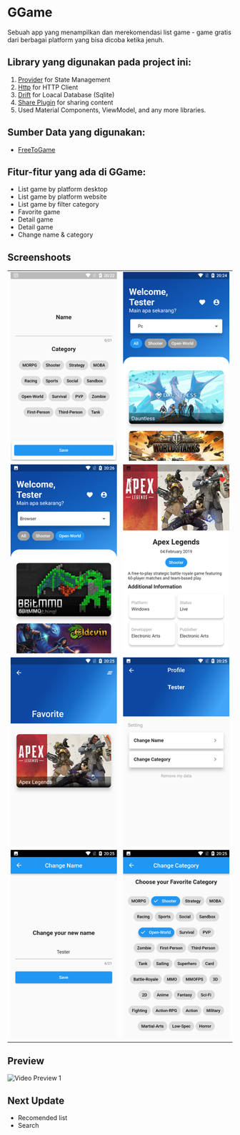 # GGame

Sebuah app yang menampilkan dan merekomendasi list game - game gratis dari berbagai platform yang bisa dicoba ketika jenuh.

## Library yang digunakan pada project ini:
1. [Provider](https://pub.dev/packages/provider) for State Management
2. [Http](https://pub.dev/packages/http) for HTTP Client
3. [Drift](https://pub.dev/packages/drift) for Loacal Database (Sqlite)
4. [Share Plugin](https://pub.dev/packages/share_plus) for sharing content
5. Used Material Components, ViewModel, and any more libraries.

## Sumber Data yang digunakan:
- [FreeToGame](https://www.freetogame.com/api-doc)

## Fitur-fitur yang ada di GGame:
- List game by platform desktop
- List game by platform website
- List game by filter category
- Favorite game
- Detail game
- Detail game
- Change name & category

## Screenshoots
|                                              |                                              |
| -------------------------------------------- | -------------------------------------------- |
| ![Image Preview 1](/screenshoots/ss(1).png)  | ![Image Preview 1](/screenshoots/ss(2).png)  |
| ![Image Preview 1](/screenshoots/ss(3).png)  | ![Image Preview 1](/screenshoots/ss(4).png)  |
| ![Image Preview 1](/screenshoots/ss(5).png)  | ![Image Preview 1](/screenshoots/ss(6).png)  |
| ![Image Preview 1](/screenshoots/ss(7).png)  | ![Image Preview 1](/screenshoots/ss(8).png)  |

## Preview
![Video Preview 1](/screenshoots/preview.gif)

## Next Update
- Recomended list
- Search
